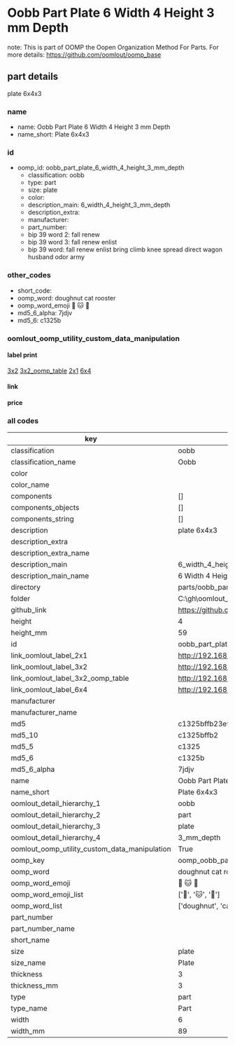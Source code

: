 # Oobb Part Plate 6 Width 4 Height 3 mm Depth  

note: This is part of OOMP the Oopen Organization Method For Parts. For more details: https://github.com/oomlout/oomp_base

##  part details
  



plate 6x4x3



### name
* name: Oobb Part Plate 6 Width 4 Height 3 mm Depth
* name_short: Plate 6x4x3 
### id
* oomp_id: oobb_part_plate_6_width_4_height_3_mm_depth
  * classification: oobb
  * type: part
  * size: plate
  * color: 
  * description_main: 6_width_4_height_3_mm_depth
  * description_extra: 
  * manufacturer: 
  * part_number: 
  * bip 39 word 2: fall renew
  * bip 39 word 3: fall renew enlist
  * bip 39 word: fall renew enlist bring climb knee spread direct wagon husband odor army

### other_codes
* short_code: 
* oomp_word: doughnut cat rooster
* oomp_word_emoji :doughnut: :cat: :rooster:
* md5_6_alpha: 7jdjv
* md5_6: c1325b






### oomlout_oomp_utility_custom_data_manipulation
#### label print
[3x2](http://192.168.1.245:1112/?label=oomp%207jdjv)
[3x2_oomp_table](http://192.168.1.108:1112/?label=oomp%207jdjv)
[2x1](http://192.168.1.242:1112/?label=oomp%207jdjv)
[6x4](http://192.168.1.55:1112/?label=oomp%207jdjv)    

#### link

                              

#### price







### all codes 
| key | value |  
| --- | --- |  
| classification | oobb |  
| classification_name | Oobb |  
| color |  |  
| color_name |  |  
| components | [] |  
| components_objects | [] |  
| components_string | [] |  
| description | plate 6x4x3 |  
| description_extra |  |  
| description_extra_name |  |  
| description_main | 6_width_4_height_3_mm_depth |  
| description_main_name | 6 Width 4 Height 3 mm Depth |  
| directory | parts/oobb_part_plate_6_width_4_height_3_mm_depth |  
| folder | C:\gh\oomlout_oobb_version_4_generated_parts\things\oobb_part_plate_6_width_4_height_3_mm_depth |  
| github_link | https://github.com/oomlout/oomlout_oomp_part_src/tree/main/parts/oobb_part_plate_6_width_4_height_3_mm_depth |  
| height | 4 |  
| height_mm | 59 |  
| id | oobb_part_plate_6_width_4_height_3_mm_depth |  
| link_oomlout_label_2x1 | http://192.168.1.242:1112/?label=oomp%207jdjv |  
| link_oomlout_label_3x2 | http://192.168.1.245:1112/?label=oomp%207jdjv |  
| link_oomlout_label_3x2_oomp_table | http://192.168.1.108:1112/?label=oomp%207jdjv |  
| link_oomlout_label_6x4 | http://192.168.1.55:1112/?label=oomp%207jdjv |  
| manufacturer |  |  
| manufacturer_name |  |  
| md5 | c1325bffb23e9a61ee1581c295ad8a91 |  
| md5_10 | c1325bffb2 |  
| md5_5 | c1325 |  
| md5_6 | c1325b |  
| md5_6_alpha | 7jdjv |  
| name | Oobb Part Plate 6 Width 4 Height 3 mm Depth |  
| name_short | Plate 6x4x3  |  
| oomlout_detail_hierarchy_1 | oobb |  
| oomlout_detail_hierarchy_2 | part |  
| oomlout_detail_hierarchy_3 | plate |  
| oomlout_detail_hierarchy_4 | 3_mm_depth |  
| oomlout_oomp_utility_custom_data_manipulation | True |  
| oomp_key | oomp_oobb_part_plate_6_width_4_height_3_mm_depth |  
| oomp_word | doughnut cat rooster |  
| oomp_word_emoji | :doughnut: :cat: :rooster: |  
| oomp_word_emoji_list | [':doughnut:', ':cat:', ':rooster:'] |  
| oomp_word_list | ['doughnut', 'cat', 'rooster'] |  
| part_number |  |  
| part_number_name |  |  
| short_name |  |  
| size | plate |  
| size_name | Plate |  
| thickness | 3 |  
| thickness_mm | 3 |  
| type | part |  
| type_name | Part |  
| width | 6 |  
| width_mm | 89 |  
